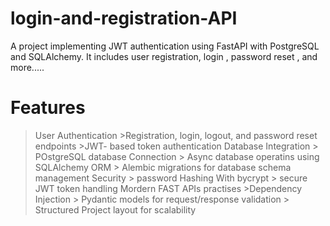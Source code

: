 # login-and-registration-API
A project implementing JWT authentication using FastAPI with PostgreSQL and SQLAlchemy.
It includes user registration, login , password reset , and more.....

# Features
> User Authentication
     >Registration, login, logout, and password reset endpoints
     >JWT- based token authentication
> Database Integration
    > POstgreSQL database Connection
    > Async database operatins using SQLAlchemy ORM
    > Alembic migrations for database schema management
> Security
    > password Hashing With bycrypt
    > secure JWT token handling
> Mordern FAST APIs practises
       >Dependency Injection
       > Pydantic models for request/response validation
       > Structured Project layout for scalability



